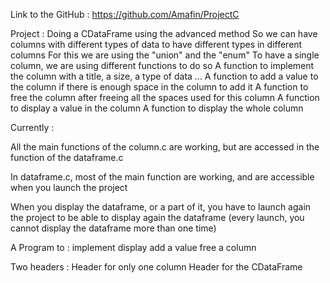 Link to the GitHub : https://github.com/Amafin/ProjectC


Project :
Doing a CDataFrame using the advanced method
So we can have columns with different types of data to have different types in different columns
For this we are using the "union" and the "enum"
To have a single column, we are using different functions to do so
A function to implement the column with a title, a size, a type of data ...
A function to add a value to the column if there is enough space in the column to add it
A function to free the column after freeing all the spaces used for this column
A function to display a value in the column
A function to display the whole column


Currently :

All the main functions of the column.c are working, but are accessed in the function of the dataframe.c

In dataframe.c, most of the main function are working, and are accessible when you launch the project


When you display the dataframe, or a part of it, you have to launch again the project to be able to display again the dataframe (every launch, you cannot display the dataframe more than one time)


 A Program to : 
implement
display
add a value
free a column

Two headers :
Header for only one column
Header for the CDataFrame
